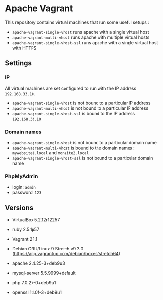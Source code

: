 # Apache Vagrant

This repository contains virtual machines that run some useful setups :

- `apache-vagrant-single-vhost` runs apache with a single virtual host
- `apache-vagrant-multi-vhost` runs apache with multiple virtual hosts
- `apache-vagrant-single-vhost-ssl` runs apache with a single virtual host with HTTPS

## Settings

### IP

All virtual machines are set configured to run with the IP address `192.168.33.10`.

- `apache-vagrant-single-vhost` is not bound to a particular IP address
- `apache-vagrant-multi-vhost` is not bound to a particular IP address
- `apache-vagrant-single-vhost-ssl` is bound to the IP address `192.168.33.10`

### Domain names

- `apache-vagrant-single-vhost` is not bound to a particular domain name
- `apache-vagrant-multi-vhost` is bound to the domain names : `mywebsite1.local` and `monsite2.local`
- `apache-vagrant-single-vhost-ssl` is not bound to a particular domain name

### PhpMyAdmin

- login: `admin`
- password: `123`

## Versions

- VirtualBox 5.2.12r12257
- ruby 2.5.1p57
- Vagrant 2.1.1

- Debian GNU/Linux 9 Stretch v9.3.0 (https://app.vagrantup.com/debian/boxes/stretch64)
- apache 2.4.25-3+deb9u3
- mysql-server 5.5.9999+default
- php 7.0.27-0+deb9u1
- openssl 1.1.0f-3+deb9u1

